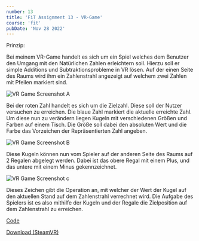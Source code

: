 ```yaml
---
number: 13
title: 'FiT Assignment 13 - VR-Game'
course: 'fit'
pubDate: 'Nov 28 2022'
---
```

Prinzip:

Bei meinem VR-Game handelt es sich um ein Spiel welches dem Benutzer den Umgang mit den Natürlichen Zahlen erleichtern soll. Hierzu soll er simple Additions und Subtraktionsprobleme in VR lösen. Auf der einen Seite des Raums wird ihm ein Zahlenstrahl angezeigt auf welchem zwei Zahlen mit Pfeilen markiert sind.

![VR Game Screenshot A](/fit-13a.png)

Bei der roten Zahl handelt es sich um die Zielzahl. Diese soll der Nutzer versuchen zu erreichen. Die blaue Zahl markiert die aktuelle erreichte Zahl. Um diese nun zu verändern liegen Kugeln mit verschiedenen Größen und Farben auf einem Tisch. Die Größe soll dabei den absoluten Wert und die Farbe das Vorzeichen der Repräsentierten Zahl angeben.

![VR Game Screenshot B](/fit-13b.png)

Diese Kugeln können nun vom Spieler auf der anderen Seite des Raums auf 2 Regalen abgelegt werden. Dabei ist das obere Regal mit einem Plus, und das untere mit einem Minus gekennzeichnet.

![VR Game Screenshot c](/fit-13c.png)

Dieses Zeichen gibt die Operation an, mit welcher der Wert der Kugel auf den aktuellen Stand auf dem Zahlenstrahl verrechnet wird. Die Aufgabe des Spielers ist es also mithilfe der Kugeln und der Regale die Zielposition auf dem Zahlenstrahl zu erreichen.

[Code](https://github.com/TillWege/NumbersVR)

[Download (SteamVR)](https://drive.google.com/file/d/1H2mqikVQDYXJUERN2wMFW2vbO5VwKaV3/view?usp=sharing)